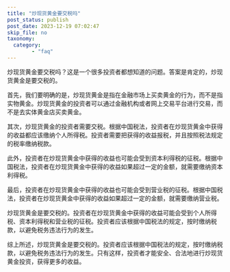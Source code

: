 ```yaml
---
title: "炒现货黄金要交税吗"
post_status: publish
post_date: 2023-12-19 07:02:47
skip_file: no
taxonomy:
  category:
        - "faq"
---
```


炒现货黄金要交税吗？这是一个很多投资者都想知道的问题。答案是肯定的，炒现货黄金是要交税的。

首先，我们要明确的是，炒现货黄金是指在金融市场上买卖黄金的行为，而不是指实物黄金。炒现货黄金的投资者可以通过金融机构或者网上交易平台进行交易，而不是去实体黄金店买卖黄金。

其次，炒现货黄金的投资者需要交税。根据中国税法，投资者在炒现货黄金中获得的收益都应该缴纳个人所得税。投资者需要把获得的收益报税，并且按照税法规定的税率缴纳税款。

此外，投资者在炒现货黄金中获得的收益也可能会受到资本利得税的征税。根据中国税法，投资者在炒现货黄金中获得的收益如果超过一定的金额，就需要缴纳资本利得税。

最后，投资者在炒现货黄金中获得的收益也可能会受到营业税的征税。根据中国税法，投资者在炒现货黄金中获得的收益如果超过一定的金额，就需要缴纳营业税。

炒现货黄金是要交税的。投资者在炒现货黄金中获得的收益可能会受到个人所得税、资本利得税和营业税的征税。投资者应该根据中国税法的规定，按时缴纳税款，以避免税务违法行为的发生。

综上所述，炒现货黄金是要交税的。投资者应该根据中国税法的规定，按时缴纳税款，以避免税务违法行为的发生。只有这样，投资者才能安全、合法地进行炒现货黄金投资，获得更多的收益。
